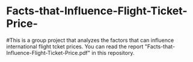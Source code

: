 # Facts-that-Influence-Flight-Ticket-Price-


#This is a group project that analyzes the factors that can influence international flight tcket prices. You can read the report "Facts-that-Influence-Flight-Ticket-Price.pdf" in this repository.
